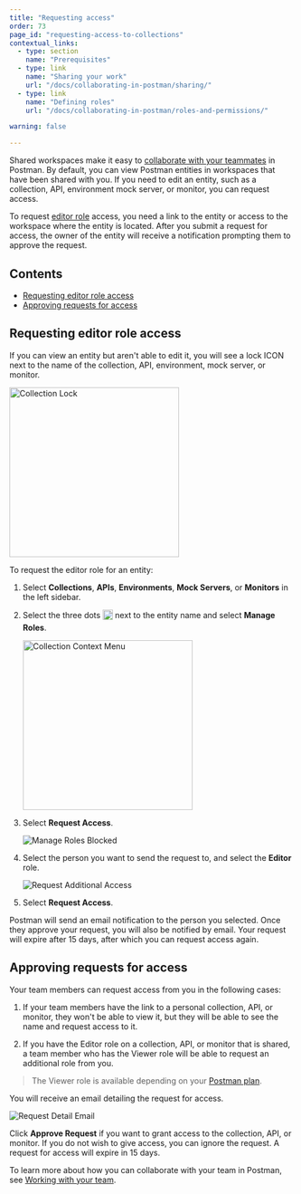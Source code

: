 ```yaml
---
title: "Requesting access"
order: 73
page_id: "requesting-access-to-collections"
contextual_links:
  - type: section
    name: "Prerequisites"
  - type: link
    name: "Sharing your work"
    url: "/docs/collaborating-in-postman/sharing/"
  - type: link
    name: "Defining roles"
    url: "/docs/collaborating-in-postman/roles-and-permissions/"

warning: false

---
```


Shared workspaces make it easy to [collaborate with your teammates](http://localhost:8000/docs/collaborating-in-postman/collaboration-intro/) in Postman. By default, you can view Postman entities in workspaces that have been shared with you. If you need to edit an entity, such as a collection, API, environment mock server, or monitor, you can request access.

To request [editor role](/docs/collaborating-in-postman/roles-and-permissions/) access, you need a link to the entity or access to the workspace where the entity is located. After you submit a request for access, the owner of the entity will receive a notification prompting them to approve the request.

## Contents

* [Requesting editor role access](#requesting-editor-role-access)
* [Approving requests for access](#approving-requests-for-access)

## Requesting editor role access

If you can view an entity but aren't able to edit it, you will see a lock ICON next to the name of the collection, API, environment, mock server, or monitor.

<img alt="Collection Lock" src="https://assets.postman.com/postman-docs/collection-lock-v8.jpg" width="300px">

To request the editor role for an entity:

1. Select **Collections**, **APIs**, **Environments**, **Mock Servers**, or **Monitors** in the left sidebar.

1. Select the three dots <img alt="Three dots icon" src="https://assets.postman.com/postman-docs/icon-three-dots-v9.jpg" width="18px" style="vertical-align:middle;margin-bottom:5px"> next to the entity name and select **Manage Roles**.

    <img alt="Collection Context Menu" src="https://assets.postman.com/postman-docs/collection-context-menu-v8.jpg" width="300px">

1. Select **Request Access**.

    <img alt="Manage Roles Blocked" src="https://assets.postman.com/postman-docs/manage-roles-blocked-v8.jpg">

1. Select the person you want to send the request to, and select the **Editor** role.

    <img alt="Request Additional Access" src="https://assets.postman.com/postman-docs/request-additional-access-v8.jpg">

1. Select **Request Access**.

Postman will send an email notification to the person you selected. Once they approve your request, you will also be notified by email. Your request will expire after 15 days, after which you can request access again.

## Approving requests for access

Your team members can request access from you in the following cases:

1. If your team members have the link to a personal collection, API, or monitor, they won't be able to view it, but they will be able to see the name and request access to it.

2. If you have the Editor role on a collection, API, or monitor that is shared, a team member who has the Viewer role will be able to request an additional role from you.

> The Viewer role is available depending on your [Postman plan](https://www.postman.com/pricing).

You will receive an email detailing the request for access.

![Request Detail Email](https://assets.postman.com/postman-docs/request-detail-email-v8.jpg)

Click **Approve Request** if you want to grant access to the collection, API, or monitor. If you do not wish to give access, you can ignore the request. A request for access will expire in 15 days.

To learn more about how you can collaborate with your team in Postman, see [Working with your team](/docs/collaborating-in-postman/collaboration-intro/).
